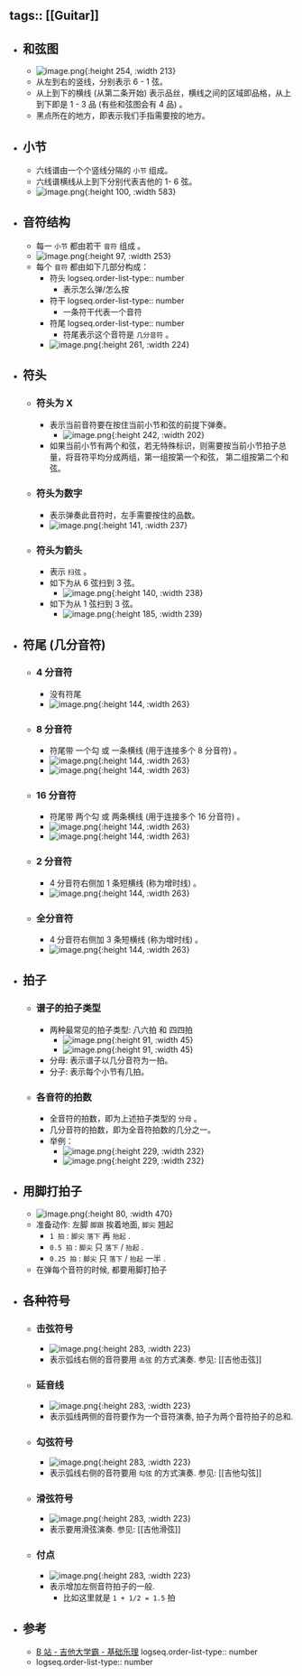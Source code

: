 tags:: [[Guitar]]
---

- ## 和弦图
	- ![image.png](../assets/image_1721648834974_0.png){:height 254, :width 213}
	- 从左到右的竖线，分别表示 6 - 1 弦。
	- 从上到下的横线 (从第二条开始) 表示品丝，横线之间的区域即品格，从上到下即是 1 - 3 品 (有些和弦图会有 4 品) 。
	- 黑点所在的地方，即表示我们手指需要按的地方。
- ## 小节
	- 六线谱由一个个竖线分隔的 `小节` 组成。
	- 六线谱横线从上到下分别代表吉他的 1- 6 弦。
	- ![image.png](../assets/image_1721727202022_0.png){:height 100, :width 583}
- ## 音符结构
	- 每一 `小节` 都由若干 `音符` 组成 。
	- ![image.png](../assets/image_1721727331265_0.png){:height 97, :width 253}
	- 每个 `音符` 都由如下几部分构成：
		- 符头
		  logseq.order-list-type:: number
			- 表示怎么弹/怎么按
		- 符干
		  logseq.order-list-type:: number
			- 一条符干代表一个音符
		- 符尾
		  logseq.order-list-type:: number
			- 符尾表示这个音符是 `几分音符` 。
		- ![image.png](../assets/image_1721727427069_0.png){:height 261, :width 224}
- ## 符头
	- ### 符头为 X
		- 表示当前音符要在按住当前小节和弦的前提下弹奏。
			- ![image.png](../assets/image_1721727846523_0.png){:height 242, :width 202}
		- 如果当前小节有两个和弦，若无特殊标识，则需要按当前小节拍子总量，将音符平均分成两组，第一组按第一个和弦， 第二组按第二个和弦。
	- ### 符头为数字
		- 表示弹奏此音符时，左手需要按住的品数。
		- ![image.png](../assets/image_1721728287957_0.png){:height 141, :width 237}
	- ### 符头为箭头
		- 表示 `扫弦` 。
		- 如下为从 6 弦扫到 3 弦。
			- ![image.png](../assets/image_1721728404126_0.png){:height 140, :width 238}
		- 如下为从 1 弦扫到 3 弦。
			- ![image.png](../assets/image_1721728478785_0.png){:height 185, :width 239}
- ## 符尾 (几分音符)
	- ### 4 分音符
		- 没有符尾
		- ![image.png](../assets/image_1721728716604_0.png){:height 144, :width 263}
	- ### 8 分音符
		- 符尾带 一个勾 或 一条横线 (用于连接多个 8 分音符) 。
		- ![image.png](../assets/image_1721728784375_0.png){:height 144, :width 263}
		- ![image.png](../assets/image_1721728845936_0.png){:height 144, :width 263}
	- ### 16 分音符
		- 符尾带 两个勾 或 两条横线 (用于连接多个 16 分音符) 。
		- ![image.png](../assets/image_1721728916012_0.png){:height 144, :width 263}
		- ![image.png](../assets/image_1721728956655_0.png){:height 144, :width 263}
	- ### 2 分音符
		- 4 分音符右侧加 1 条短横线 (称为增时线) 。
		- ![image.png](../assets/image_1721729015616_0.png){:height 144, :width 263}
	- ### 全分音符
		- 4 分音符右侧加 3 条短横线 (称为增时线) 。
		- ![image.png](../assets/image_1721729120434_0.png){:height 144, :width 263}
- ## 拍子
	- ### 谱子的拍子类型
		- 两种最常见的拍子类型: 八六拍 和 四四拍
			- ![image.png](../assets/image_1721729891211_0.png){:height 91, :width 45}
			- ![image.png](../assets/image_1721729917460_0.png){:height 91, :width 45}
		- 分母: 表示谱子以几分音符为一拍。
		- 分子: 表示每个小节有几拍。
	- ### 各音符的拍数
		- 全音符的拍数，即为上述拍子类型的 `分母` 。
		- 几分音符的拍数，即为全音符拍数的几分之一。
		- 举例：
			- ![image.png](../assets/image_1721730208785_0.png){:height 229, :width 232}
			- ![image.png](../assets/image_1721730255759_0.png){:height 229, :width 232}
- ## 用脚打拍子
	- ![image.png](../assets/image_1748269116506_0.png){:height 80, :width 470}
	- 准备动作: 左脚 `脚跟` 挨着地面, `脚尖` 翘起
		- `1 拍` : `脚尖` `落下` 再 `抬起` .
		- `0.5 拍` : `脚尖` 只 `落下` / `抬起` .
		- `0.25 拍` : `脚尖` 只 `落下` / `抬起` 一半 .
	- 在弹每个音符的时候, 都要用脚打拍子
- ## 各种符号
	- ### 击弦符号
		- ![image.png](../assets/image_1748269660649_0.png){:height 283, :width 223}
		- 表示弧线右侧的音符要用 `击弦` 的方式演奏. 参见: [[吉他击弦]]
	- ### 延音线
		- ![image.png](../assets/image_1748269712183_0.png){:height 283, :width 223}
		- 表示弧线两侧的音符要作为一个音符演奏, 拍子为两个音符拍子的总和.
	- ### 勾弦符号
		- ![image.png](../assets/image_1748269911110_0.png){:height 283, :width 223}
		- 表示弧线右侧的音符要用 `勾弦` 的方式演奏. 参见: [[吉他勾弦]]
	- ### 滑弦符号
		- ![image.png](../assets/image_1748270045848_0.png){:height 283, :width 223}
		- 表示要用滑弦演奏. 参见: [[吉他滑弦]]
	- ### 付点
		- ![image.png](../assets/image_1748270139219_0.png){:height 283, :width 223}
		- 表示增加左侧音符拍子的一般.
			- 比如这里就是 `1 + 1/2 = 1.5` 拍
- ## 参考
	- [B 站 - 吉他大学霸 - 基础乐理](https://www.bilibili.com/video/BV1XS4y1M7Sq/?p=4)
	  logseq.order-list-type:: number
	- logseq.order-list-type:: number